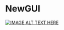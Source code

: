 # NewGUI


[![IMAGE ALT TEXT HERE](https://img.youtube.com/vi/https://youtu.be/H6GRl8mfYyY/0.jpg)](https://www.youtube.com/watch?v=SNgUDuW7zlg)

